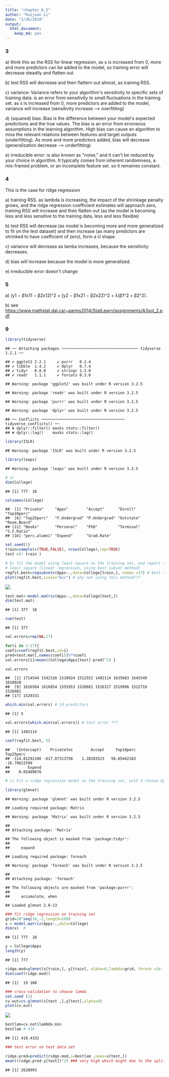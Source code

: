 ```yaml
---
title: "chapter_6_2"
author: "Ruijuan Li"
date: "2/26/2018"
output: 
  html_document: 
    keep_md: yes
---
```


### 3

a) think this as the RSS for linear regression, as s is increased from 0, more and more predictors can be added to the model, so training error will decrease steadily and flatten out. 

b) test RSS will decrease and then flattern out almost, as training RSS. 

c) variance: Variance refers to your algorithm's sensitivity to specific sets of training data. is an error from sensitivity to small fluctuations in the training set. as s is increased from 0, more predictors are added to the model, variance will increase (sensitivity increase --> overfitting)   

d) (squared) bias: Bias is the difference between your model's expected predictions and the true values. The bias is an error from erroneous assumptions in the learning algorithm. High bias can cause an algorithm to miss the relevant relations between features and target outputs (underfitting). As more and more predictors added, bias will decrease (generalization decrease --> underfitting) 

e) irreducible error: is also known as "noise," and it can't be reduced by your choice in algorithm. It typically comes from inherent randomness, a mis-framed problem, or an incomplete feature set. so it remaines constant.  

### 4 

This is the case for ridge regression 

a) training RSS. as lambda is increasing, the impact of the shrinkage penalty grows, and the ridge regression coefficient estimates will approach zero, training RSS will increase and then flatten out (as the model is becoming less and less sensitive to the training data, less and less flexible) 

b) test RSS will decrease (as model is becoming more and more generalized to fit on the test dataset) and then increase (as many predictors are shrinked to have coefficient of zero), form a U shape.  

c) variance will decrease as lamba increases, because the sensitivity decreases. 

d) bias will increase because the model is more generalized. 

e) irreducible error doesn't change 

### 5 

a) (y1 − β1x11 − β2x12)^2 + (y2 − β1x21 − β2x22)^2 + λ(β1^2 + β2^2).

b) see https://www.mathstat.dal.ca/~aarms2014/StatLearn/assignments/A3sol_2.pdf 

### 9 


```r
library(tidyverse)
```

```
## ── Attaching packages ────────────────────────────────── tidyverse 1.2.1 ──
```

```
## ✔ ggplot2 2.2.1     ✔ purrr   0.2.4
## ✔ tibble  1.4.2     ✔ dplyr   0.7.4
## ✔ tidyr   0.8.0     ✔ stringr 1.3.0
## ✔ readr   1.1.1     ✔ forcats 0.3.0
```

```
## Warning: package 'ggplot2' was built under R version 3.2.5
```

```
## Warning: package 'readr' was built under R version 3.2.5
```

```
## Warning: package 'purrr' was built under R version 3.2.5
```

```
## Warning: package 'dplyr' was built under R version 3.2.5
```

```
## ── Conflicts ───────────────────────────────────── tidyverse_conflicts() ──
## ✖ dplyr::filter() masks stats::filter()
## ✖ dplyr::lag()    masks stats::lag()
```

```r
library(ISLR)
```

```
## Warning: package 'ISLR' was built under R version 3.2.5
```

```r
library(leaps)
```

```
## Warning: package 'leaps' was built under R version 3.2.5
```

```r
# a) 
dim(College)
```

```
## [1] 777  18
```

```r
colnames(College)
```

```
##  [1] "Private"     "Apps"        "Accept"      "Enroll"      "Top10perc"  
##  [6] "Top25perc"   "F.Undergrad" "P.Undergrad" "Outstate"    "Room.Board" 
## [11] "Books"       "Personal"    "PhD"         "Terminal"    "S.F.Ratio"  
## [16] "perc.alumni" "Expend"      "Grad.Rate"
```

```r
set.seed(1)
train=sample(c(TRUE,FALSE), nrow(College),rep=TRUE) 
test =(! train )

# b) fit the model using least square on the training set, and report the test error obtained.
# least square (linear regression, using best subset method) 
regfit.best=regsubsets(Apps~.,data=College[train,], nvmax =17) # best subset using only traning data 
plot(regfit.best,scale="bic") # why not using this method??? 
```

![](chapter_6_2_files/figure-html/unnamed-chunk-1-1.png)<!-- -->

```r
test.mat<-model.matrix(Apps~.,data=College[test,]) 
dim(test.mat)
```

```
## [1] 377  18
```

```r
sum(test)
```

```
## [1] 377
```

```r
val.errors=rep(NA,17) 

for(i in 1:17){
coefi=coef(regfit.best,id=i)
pred=test.mat[,names(coefi)]%*%coefi
val.errors[i]=mean((College$Apps[test]-pred)^2) }

val.errors
```

```
##  [1] 1714544 1542316 1510924 1512552 1492114 1635683 1645549 1610020
##  [9] 1626584 1616854 1555953 1520681 1526317 1519996 1522719 1520481
## [17] 1520331
```

```r
which.min(val.errors) # 14 predictors 
```

```
## [1] 5
```

```r
val.errors[which.min(val.errors)] # test error ??? 
```

```
## [1] 1492114
```

```r
coef(regfit.best, 5)  
```

```
##   (Intercept)    PrivateYes        Accept     Top10perc     Top25perc 
## -114.81292106 -617.07313758    1.28203523   50.65442163  -16.79622599 
##        Expend 
##    0.05489076
```

```r
# c) Fit a ridge regression model on the training set, with λ chosen by cross-validation. Report the test error obtained. 

library(glmnet) 
```

```
## Warning: package 'glmnet' was built under R version 3.2.5
```

```
## Loading required package: Matrix
```

```
## Warning: package 'Matrix' was built under R version 3.2.5
```

```
## 
## Attaching package: 'Matrix'
```

```
## The following object is masked from 'package:tidyr':
## 
##     expand
```

```
## Loading required package: foreach
```

```
## Warning: package 'foreach' was built under R version 3.2.5
```

```
## 
## Attaching package: 'foreach'
```

```
## The following objects are masked from 'package:purrr':
## 
##     accumulate, when
```

```
## Loaded glmnet 2.0-13
```

```r
### fit ridge regression on training set 
grid=10^seq(10,-2,length=100)
x = model.matrix(Apps~.,data=College)
dim(x)  # 
```

```
## [1] 777  18
```

```r
y = College$Apps
length(y)
```

```
## [1] 777
```

```r
ridge.mod=glmnet(x[train,], y[train], alpha=0,lambda=grid, thresh =1e-12)
dim(coef(ridge.mod))
```

```
## [1]  19 100
```

```r
### cross-validation to choose lamda 
set.seed (1)
cv.out=cv.glmnet(x[test ,],y[test],alpha=0)
plot(cv.out)
```

![](chapter_6_2_files/figure-html/unnamed-chunk-1-2.png)<!-- -->

```r
bestlam=cv.out$lambda.min
bestlam # 418 
```

```
## [1] 418.4332
```

```r
### test error on test data set 

ridge.pred=predict(ridge.mod,s=bestlam ,newx=x[test,]) 
mean((ridge.pred-y[test])^2) ### very high which might due to the spliting of test and training set.    
```

```
## [1] 2628993
```

